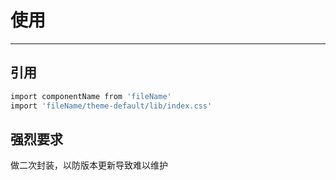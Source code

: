 # 使用

----

## 引用
```bash
import componentName from 'fileName'
import 'fileName/theme-default/lib/index.css'
```

## 强烈要求
做二次封装，以防版本更新导致难以维护




